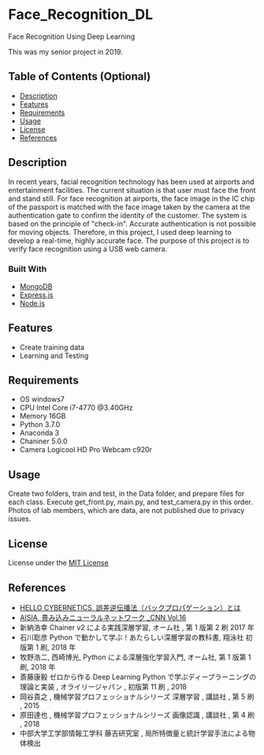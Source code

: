 # Face_Recognition_DL

Face Recognition Using Deep Learning

This was my senior project in 2019.

## Table of Contents (Optional)

- [Description](#description)
- [Features](#features)
- [Requirements](#requirements)
- [Usage](#usage)
- [License](#license)
- [References](#references)

## Description

In recent years, facial recognition technology has been used at airports and entertainment facilities.
The current situation is that user must face the front and stand still. For face recognition at airports, the face image in the IC chip of the passport is matched with the face image taken by the camera at the authentication gate to confirm the identity of the customer.
The system is based on the principle of "check-in". Accurate authentication is not possible for moving objects.
Therefore, in this project, I used deep learning to develop a real-time, highly accurate face. The purpose of this project is to verify face recognition using a USB web camera.

### Built With

- [MongoDB](https://www.mongodb.com/)
- [Express.js](https://expressjs.com/)
- [Node.js](https://nodejs.org/)

## Features

- Create training data
- Learning and Testing

## Requirements

- OS windows7
- CPU Intel Core i7-4770 @3.40GHz
- Memory 16GB
- Python 3.7.0
- Anaconda 3
- Chaniner 5.0.0
- Camera Logicool HD Pro Webcam c920r

## Usage

Create two folders, train and test, in the Data folder, and prepare files for each class. Execute get_front.py, main.py, and test_camera.py in this order.
Photos of lab members, which are data, are not published due to privacy issues.

## License

License under the [MIT License](LICENSE)

## References

- [HELLO CYBERNETICS, 誤差逆伝播法（バックプロパゲーション）とは](https//www.hellocybernetics.tech/entry/2017/02/23/213120)
- [AISIA, 畳み込みニューラルネットワーク \_CNN Vol.16](https://products.sint.co.jp/aisia/blog/vol1-16)
- 新納浩幸 Chainer v2 による実践深層学習, オーム社 , 第 1 版第 2 刷 2017 年
- 石川聡彦 Python で動かして学ぶ！あたらしい深層学習の教科書, 翔泳社 初版第 1 刷, 2018 年
- 牧野浩二, 西崎博光, Python による深層強化学習入門, オーム社, 第 1 版第 1 刷, 2018 年
- 斎藤康毅 ゼロから作る Deep Learning Python で学ぶディープラーニングの理論と実装 , オライリージャパン , 初版第 11 刷 , 2018
- 岡谷貴之 , 機械学習プロフェッショナルシリーズ 深層学習 , 講談社 , 第 5 刷 , 2015
- 原田達也 , 機械学習プロフェッショナルシリーズ 画像認識 , 講談社 , 第 4 刷 , 2018
- 中部大学工学部情報工学科 藤吉研究室 , 局所特徴量と統計学習手法による物体検出
